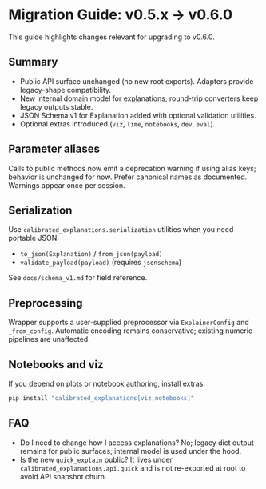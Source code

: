 # Migration Guide: v0.5.x → v0.6.0

This guide highlights changes relevant for upgrading to v0.6.0.

## Summary

- Public API surface unchanged (no new root exports). Adapters provide legacy-shape compatibility.
- New internal domain model for explanations; round-trip converters keep legacy outputs stable.
- JSON Schema v1 for Explanation added with optional validation utilities.
- Optional extras introduced (`viz`, `lime`, `notebooks`, `dev`, `eval`).

## Parameter aliases

Calls to public methods now emit a deprecation warning if using alias keys; behavior is unchanged for now. Prefer canonical names as documented. Warnings appear once per session.

## Serialization

Use `calibrated_explanations.serialization` utilities when you need portable JSON:

- `to_json(Explanation)` / `from_json(payload)`
- `validate_payload(payload)` (requires `jsonschema`)

See `docs/schema_v1.md` for field reference.

## Preprocessing

Wrapper supports a user-supplied preprocessor via `ExplainerConfig` and `_from_config`. Automatic encoding remains conservative; existing numeric pipelines are unaffected.

## Notebooks and viz

If you depend on plots or notebook authoring, install extras:

```powershell
pip install "calibrated_explanations[viz,notebooks]"
```

## FAQ

- Do I need to change how I access explanations? No; legacy dict output remains for public surfaces; internal model is used under the hood.
- Is the new `quick_explain` public? It lives under `calibrated_explanations.api.quick` and is not re-exported at root to avoid API snapshot churn.
